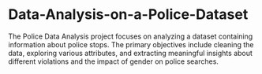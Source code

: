 # Data-Analysis-on-a-Police-Dataset
The Police Data Analysis project focuses on analyzing a dataset containing information about police stops. The primary objectives include cleaning the data, exploring various attributes, and extracting meaningful insights about different violations and the impact of gender on police searches.
